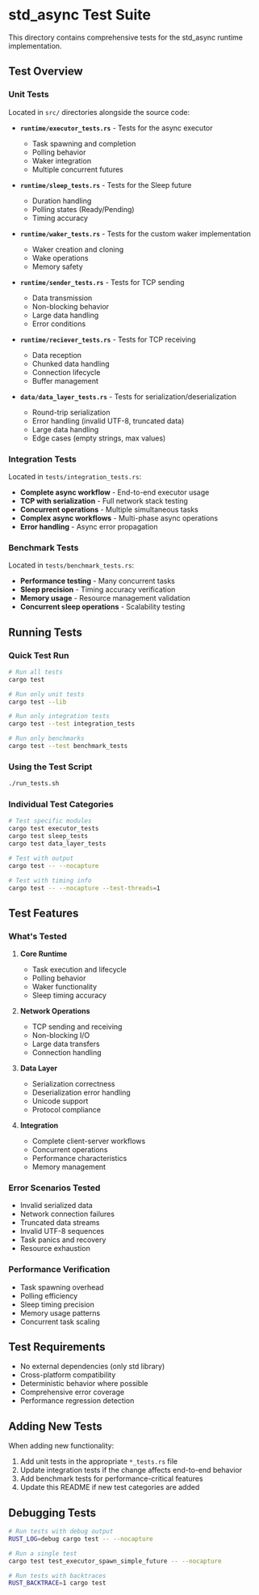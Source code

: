 # std_async Test Suite

This directory contains comprehensive tests for the std_async runtime implementation.

## Test Overview

### Unit Tests
Located in `src/` directories alongside the source code:

- **`runtime/executor_tests.rs`** - Tests for the async executor
  - Task spawning and completion
  - Polling behavior
  - Waker integration
  - Multiple concurrent futures

- **`runtime/sleep_tests.rs`** - Tests for the Sleep future
  - Duration handling
  - Polling states (Ready/Pending)
  - Timing accuracy

- **`runtime/waker_tests.rs`** - Tests for the custom waker implementation
  - Waker creation and cloning
  - Wake operations
  - Memory safety

- **`runtime/sender_tests.rs`** - Tests for TCP sending
  - Data transmission
  - Non-blocking behavior
  - Large data handling
  - Error conditions

- **`runtime/reciever_tests.rs`** - Tests for TCP receiving
  - Data reception
  - Chunked data handling
  - Connection lifecycle
  - Buffer management

- **`data/data_layer_tests.rs`** - Tests for serialization/deserialization
  - Round-trip serialization
  - Error handling (invalid UTF-8, truncated data)
  - Large data handling
  - Edge cases (empty strings, max values)

### Integration Tests
Located in `tests/integration_tests.rs`:

- **Complete async workflow** - End-to-end executor usage
- **TCP with serialization** - Full network stack testing
- **Concurrent operations** - Multiple simultaneous tasks
- **Complex async workflows** - Multi-phase async operations
- **Error handling** - Async error propagation

### Benchmark Tests
Located in `tests/benchmark_tests.rs`:

- **Performance testing** - Many concurrent tasks
- **Sleep precision** - Timing accuracy verification
- **Memory usage** - Resource management validation
- **Concurrent sleep operations** - Scalability testing

## Running Tests

### Quick Test Run
```bash
# Run all tests
cargo test

# Run only unit tests
cargo test --lib

# Run only integration tests
cargo test --test integration_tests

# Run only benchmarks
cargo test --test benchmark_tests
```

### Using the Test Script
```bash
./run_tests.sh
```

### Individual Test Categories
```bash
# Test specific modules
cargo test executor_tests
cargo test sleep_tests
cargo test data_layer_tests

# Test with output
cargo test -- --nocapture

# Test with timing info
cargo test -- --nocapture --test-threads=1
```

## Test Features

### What's Tested

1. **Core Runtime**
   - Task execution and lifecycle
   - Polling behavior
   - Waker functionality
   - Sleep timing accuracy

2. **Network Operations**
   - TCP sending and receiving
   - Non-blocking I/O
   - Large data transfers
   - Connection handling

3. **Data Layer**
   - Serialization correctness
   - Deserialization error handling
   - Unicode support
   - Protocol compliance

4. **Integration**
   - Complete client-server workflows
   - Concurrent operations
   - Performance characteristics
   - Memory management

### Error Scenarios Tested

- Invalid serialized data
- Network connection failures
- Truncated data streams
- Invalid UTF-8 sequences
- Task panics and recovery
- Resource exhaustion

### Performance Verification

- Task spawning overhead
- Polling efficiency
- Sleep timing precision
- Memory usage patterns
- Concurrent task scaling

## Test Requirements

- No external dependencies (only std library)
- Cross-platform compatibility
- Deterministic behavior where possible
- Comprehensive error coverage
- Performance regression detection

## Adding New Tests

When adding new functionality:

1. Add unit tests in the appropriate `*_tests.rs` file
2. Update integration tests if the change affects end-to-end behavior
3. Add benchmark tests for performance-critical features
4. Update this README if new test categories are added

## Debugging Tests

```bash
# Run tests with debug output
RUST_LOG=debug cargo test -- --nocapture

# Run a single test
cargo test test_executor_spawn_simple_future -- --nocapture

# Run tests with backtraces
RUST_BACKTRACE=1 cargo test
```
